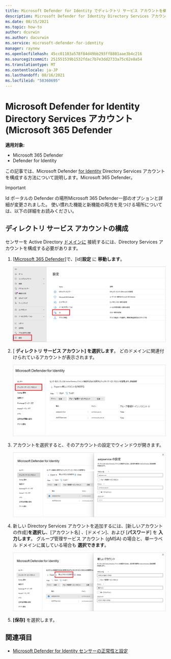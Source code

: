 ```yaml
---
title: Microsoft Defender for Identity でディレクトリ サービス アカウントを構成する
description: Microsoft Defender for Identity Directory Services アカウントを構成する方法については、「Microsoft Defender for Identity Directory Services」Microsoft 365 Defender
ms.date: 08/15/2021
ms.topic: how-to
author: dcurwin
ms.author: dacurwin
ms.service: microsoft-defender-for-identity
manager: raynew
ms.openlocfilehash: 45cc01103a578f84d49bb293ff8801aae3b4c216
ms.sourcegitcommit: 251551539b1532fdac7b7e3dd2733a75c62e8a54
ms.translationtype: MT
ms.contentlocale: ja-JP
ms.lasthandoff: 08/16/2021
ms.locfileid: "58360695"
---
```

# <a name="microsoft-defender-for-identity-directory-services-account-in-microsoft-365-defender"></a>Microsoft Defender for Identity Directory Services アカウント (Microsoft 365 Defender

**適用対象:**

- Microsoft 365 Defender
- Defender for Identity

この記事では、Microsoft Defender [for Identity](/defender-for-identity) Directory Services アカウントを構成する方法について説明します。Microsoft 365 Defender。 [](/microsoft-365/security/defender/overview-security-center)

>[!IMPORTANT]
>Id ポータルの Defender の場所Microsoft 365 Defender一部のオプションと詳細が変更されました。 使い慣れた機能と新機能の両方を見つける場所については、以下の詳細をお読みください。

## <a name="configure-directory-services-account"></a>ディレクトリ サービス アカウントの構成

センサーを Active Directory [ドメインに](sensor-health.md#add-a-sensor) 接続するには、Directory Services アカウントを構成する必要があります。

1. [[Microsoft 365 Defender]](https://security.microsoft.com/)で、[id]**設定** に **移動します**。

    ![[ID] 設定に移動します。](../../media/defender-identity/settings-identities.png)

1. [ **ディレクトリ サービス アカウント] を選択します**。 どのドメインに関連付けられているアカウントが表示されます。

    ![ディレクトリ サービス アカウント](../../media/defender-identity/directory-service-accounts.png)

1. アカウントを選択すると、そのアカウントの設定でウィンドウが開きます。

    ![アカウント設定](../../media/defender-identity/account-settings.png)

1. 新しい Directory Services アカウントを追加するには、[新しいアカウントの作成]**を選択し**、[アカウント名] 、[ドメイン]、および [**パスワード**] を **入力します**。 グループ管理サービス アカウント (gMSA) の場合と、単一ラベル ドメインに属している場合も **選択できます**。

    ![新しいディレクトリ サービス アカウント](../../media/defender-identity/new-directory-service-account.png)

1. **[保存]** を選択します。

## <a name="see-also"></a>関連項目

- [Microsoft Defender for Identity センサーの正常性と設定](sensor-health.md)
